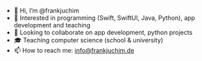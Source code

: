 - 👋 Hi, I’m @frankjuchim
- 👀 Interested in programming (Swift, SwiftUI, Java, Python), app development and teaching
- 💞️ Looking to collaborate on app development, python projects
- 🎓 Teaching computer science (school & university)
- 📫 How to reach me: info@frankjuchim.de

<!---
frankjuchim/frankjuchim is a ✨ special ✨ repository because its `README.md` (this file) appears on your GitHub profile.
You can click the Preview link to take a look at your changes.
--->
